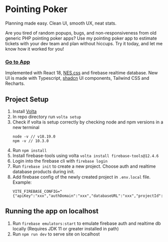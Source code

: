 # Pointing Poker

Planning made easy. Clean UI, smooth UX, neat stats. 

Are you tired of random popups, bugs, and non-responsiveness from old generic PHP pointing poker apps? Use my pointing poker app to estimate tickets with your dev team and plan without hiccups. Try it today, and let me know how it worked for you!

### [Go to App](https://pointingpoker.pages.dev/)

Implemented with React 18, [NES.css](https://nostalgic-css.github.io/NES.css/#)  and firebase realtime database. New UI is made with Typescript, [shadcn](https://ui.shadcn.com/) UI components, Tailwind CSS and Recharts.

## Project Setup

1. Install [Volta](https://docs.volta.sh/guide/getting-started)
2. In repo directory run `volta setup`
3. Check if volta is setup correctly by checking node and npm versions in a new terminal
   ```
   node -v // v18.19.0
   npm -v // 10.3.0
   ```
4. Run `npm install`
5. Install firebase-tools using volta `volta install firebase-tools@12.4.6`
6. Login into the firebase cli with `firebase login`
7. Run `firebase init` to create a new project. Choose auth and realtime database products during init.
8. Add firebase config of the newly created project in `.env.local` file. Example:
   ```
   VITE_FIREBASE_CONFIG="{"apiKey":"xxx","authDomain":"xxx","databaseURL":"xxx","projectId":"xxx","storageBucket":"xxx","messagingSenderId":"xxx","appId":"xxx"}"
   ```

## Running the app on localhost

1. Run `firebase emulators:start` to emulate firebase auth and realtime db locally (Requires JDK 11 or greater installed in path)
2. Run `npm run dev` to serve site on localhost
